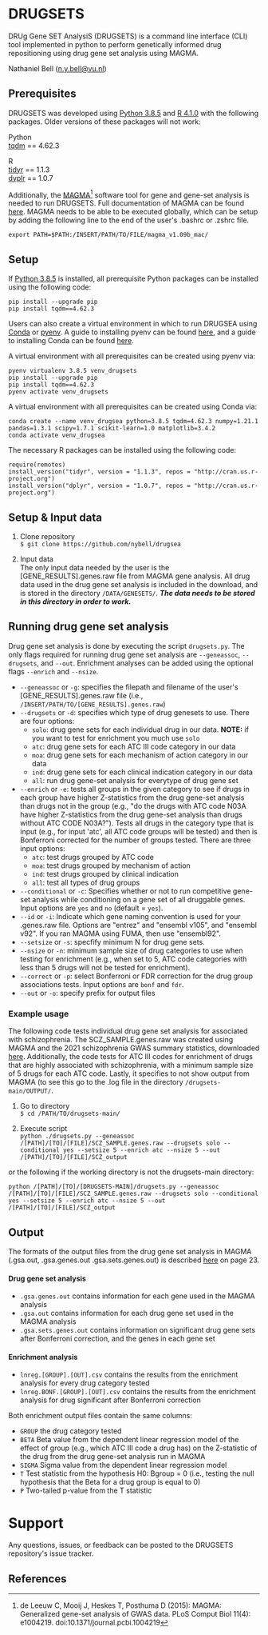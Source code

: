 # DRUGSETS
DRUg Gene SET AnalysiS (DRUGSETS) is a command line interface (CLI) tool implemented in python to perform genetically informed drug repositioning using drug gene set analysis using MAGMA.

Nathaniel Bell (n.y.bell@vu.nl)

## Prerequisites    
DRUGSETS was developed using [Python 3.8.5](https://www.python.org/) and [R 4.1.0](https://www.r-project.org/) with the following packages. Older versions of these packages will not work:    

Python  
[tqdm](https://tqdm.github.io) == 4.62.3   

R  
[tidyr](https://tidyr.tidyverse.org/) == 1.1.3  
[dyplr](https://dplyr.tidyverse.org/) == 1.0.7  
   
Additionally, the [MAGMA](https://ctg.cncr.nl/software/magma)[^1] software tool for gene and gene-set analysis is needed to run DRUGSETS. Full documentation of MAGMA can be found [here](https://ctg.cncr.nl/software/MAGMA/doc/manual_v1.09.pdf). MAGMA needs to be able to be executed globally, which can be setup by adding the following line to the end of the user's .bashrc or .zshrc file.    
   
`export PATH=$PATH:/INSERT/PATH/TO/FILE/magma_v1.09b_mac/`   
   
## Setup   
   
If [Python 3.8.5](https://www.python.org/) is installed, all prerequisite Python packages can be installed using the following code:    
   
```
pip install --upgrade pip  
pip install tqdm==4.62.3  
```
   
Users can also create a virtual environment in which to run DRUGSEA using [Conda](https://www.anaconda.com/products/individual) or [pyenv](https://github.com/pyenv/pyenv). A guide to installing pyenv can be found [here](https://github.com/pyenv/pyenv), and a guide to installing Conda can be found [here](https://docs.anaconda.com/anaconda/navigator/tutorials/index.html).    
   
A virtual environment with all prerequisites can be created using pyenv via:    
    
```
pyenv virtualenv 3.8.5 venv_drugsets  
pip install --upgrade pip  
pip install tqdm==4.62.3  
pyenv activate venv_drugsets   
```   
A virtual environment with all prerequisites can be created using Conda via:    
   
```   
conda create --name venv_drugsea python=3.8.5 tqdm=4.62.3 numpy=1.21.1 pandas=1.3.1 scipy=1.7.1 scikit-learn=1.0 matplotlib=3.4.2
conda activate venv_drugsea
```   

The necessary R packages can be installed using the following code:

```
require(remotes)
install_version("tidyr", version = "1.1.3", repos = "http://cran.us.r-project.org")
install_version("dplyr", version = "1.0.7", repos = "http://cran.us.r-project.org")
```

## Setup & Input data     
   
1. Clone repository    
`$ git clone https://github.com/nybell/drugsea`   
   
2. Input data  
The only input data needed by the user is the [GENE_RESULTS].genes.raw file from MAGMA gene analysis. All drug data used in the drug gene set analysis is included in the download, and is stored in the directory `/DATA/GENESETS/`. ***The data needs to be stored in this directory in order to work.***    
   
## Running drug gene set analysis   
    
Drug gene set analysis is done by executing the script `drugsets.py`. The only flags required for running drug gene set analysis are `--geneassoc`, `--drugsets`, and `--out`. Enrichment analyses can be added using the optional flags `--enrich` and `--nsize`.     

* `--geneassoc` or `-g`: specifies the filepath and filename of the user's [GENE_RESULTS].genes.raw file (i.e., `/INSERT/PATH/TO/[GENE_RESULTS].genes.raw`)
* `--drugsets` or `-d`: specifies which type of drug genesets to use. There are four options:
    * `solo`: drug gene sets for each individual drug in our data. **NOTE:** if you want to test for enrichment you much use `solo`
    * `atc`: drug gene sets for each ATC III code category in our data 
    * `moa`: drug gene sets for each mechanism of action category in our data 
    * `ind`: drug gene sets for each clinical indication category in our data 
    * `all`: run drug gene-set analysis for everytype of drug gene set  
* `--enrich` or `-e`: tests all groups in the given category to see if drugs in each group have higher Z-statistics from the drug gene-set analysis than drugs not in the group (e.g., "do the drugs with ATC code N03A have higher Z-statistics from the drug gene-set analysis than drugs without ATC CODE N03A?"). Tests all drugs in the category type that is input (e.g., for input 'atc', all ATC code groups will be tested) and then is Bonferroni corrected for the number of groups tested. There are three input options:
    * `atc`: test drugs grouped by ATC code 
    * `moa`: test drugs grouped by mechanism of action 
    * `ind`: test drugs grouped by clinical indication 
    * `all`: test all types of drug groups
* `--conditional` or `-c`: Specifies whether or not to run competitive gene-set analysis while conditioning on a gene set of all druggable genes. Input options are `yes` and `no` (default = `yes`).
* `--id` or `-i`: Indicate which gene naming convention is used for your .genes.raw file. Options are "entrez" and "ensembl v105", and "ensembl v92". If you ran MAGMA using FUMA, then use "ensembl92".
* `--setsize` or `-s`: specfify minimum N for drug gene sets. 
* `--nsize` or `-n`: minimum sample size of drug categories to use when testing for enrichment (e.g., when set to 5, ATC code categories with less than 5 drugs will not be tested for enrichment). 
* `--correct` or `-p`: select Bonferroni or FDR correction for the drug group associations tests. Input options are `bonf` and `fdr`.     
* `--out` or `-o`: specify prefix for output files  
    
### Example usage    
    
The following code tests individual drug gene set analysis for associated with schizophrenia. The SCZ_SAMPLE.genes.raw was created using MAGMA and the 2021 schizophrenia GWAS summary statistics, downloaded [here](https://www.med.unc.edu/pgc/download-results/). Additionally, the code tests for ATC III codes for enrichment of drugs that are highly associated with schizophrenia, with a minimum sample size of 5 drugs for each ATC code. Lastly, it specifies to not show output from MAGMA (to see this go to the .log file in the directory `/drugsets-main/OUTPUT/`.       
  
1. Go to directory      
`$ cd /PATH/TO/drugsets-main/`     
  
2. Execute script    
`python ./drugsets.py --geneassoc /[PATH]/[TO]/[FILE]/SCZ_SAMPLE.genes.raw --drugsets solo --conditional yes --setsize 5 --enrich atc --nsize 5 --out /[PATH]/[TO]/[FILE]/SCZ_output`  

or the following if the working directory is not the drugsets-main directory:  

`python /[PATH]/[TO]/[DRUGSETS-MAIN]/drugsets.py --geneassoc /[PATH]/[TO]/[FILE]/SCZ_SAMPLE.genes.raw --drugsets solo --conditional yes --setsize 5 --enrich atc --nsize 5 --out /[PATH]/[TO]/[FILE]/SCZ_output`   
    
## Output    
   
The formats of the output files from the drug gene set analysis in MAGMA (.gsa.out, .gsa.genes.out .gsa.sets.genes.out) is described [here](https://ctg.cncr.nl/software/MAGMA/doc/manual_v1.09.pdf) on page 23.    
    
#### Drug gene set analysis
* `.gsa.genes.out` contains information for each gene used in the MAGMA analysis   
* `.gsa.out` contains information for each drug gene set used in the MAGMA analysis    
* `.gsa.sets.genes.out` contains information on significant drug gene sets after Bonferroni correction, and the genes in each gene set  
    
#### Enrichment analysis 
* `lnreg.[GROUP].[OUT].csv` contains the results from the enrichment analysis for every drug category tested
* `lnreg.BONF.[GROUP].[OUT].csv` contains the results from the enrichment analysis for drug significant after Bonferroni correction   
  
Both enrichment output files contain the same columns:
* `GROUP` the drug category tested 
* `BETA` Beta value from the dependent linear regression model of the effect of group (e.g., which ATC III code a drug has) on the Z-statistic of the drug from the drug gene-set analysis run in MAGMA
* `SIGMA` Sigma value from the dependent linear regression model
* `T` Test statistic from the hypothesis H0: Bgroup = 0 (i.e., testing the null hypothesis that the Beta for a drug group is equal to 0)
* `P` Two-tailed p-value from the T statistic


# Support   
   
Any questions, issues, or feedback can be posted to the DRUGSETS repository's issue tracker.   


## References 
 [^1]: de Leeuw C, Mooij J, Heskes T, Posthuma D (2015): MAGMA: Generalized gene-set analysis of GWAS data. PLoS Comput Biol 11(4): e1004219. doi:10.1371/journal.pcbi.1004219
